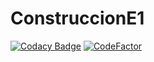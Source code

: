 # ConstruccionE1

[![Codacy Badge](https://api.codacy.com/proyecto/badge/Grade/cc7b9f5f91114256b4cd8d740eba8695)](https://app.codacy.com/gh/Amigos-Informaticos/ConstruccionE1?utm_source=github.com&utm_medium=referral&utm_content=Amigos-Informaticos/ConstruccionE1&utm_campaign=Badge_Grade_Dashboard)
[![CodeFactor](https://www.codefactor.io/repository/github/amigos-informaticos/construccione1/badge)](https://www.codefactor.io/repository/github/amigos-informaticos/construccione1)
